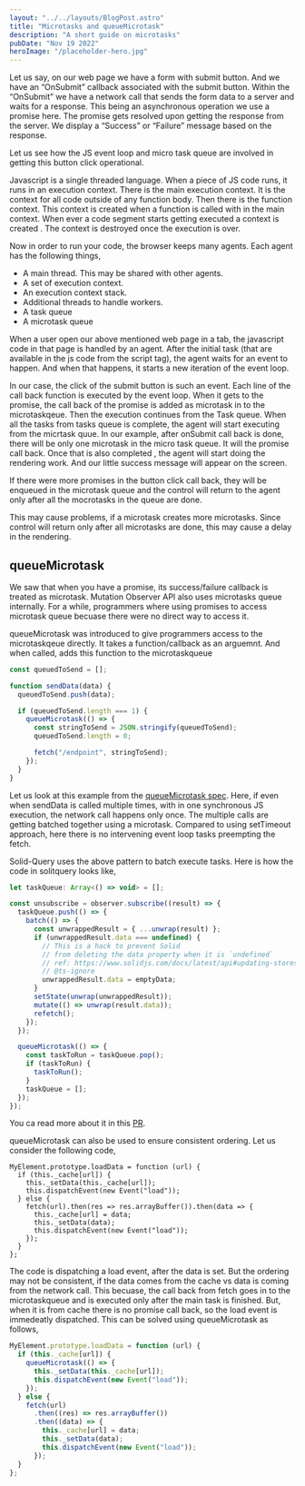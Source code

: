 ```yaml
---
layout: "../../layouts/BlogPost.astro"
title: "Microtasks and queueMicrotask"
description: "A short guide on microtasks"
pubDate: "Nov 19 2022"
heroImage: "/placeholder-hero.jpg"
---
```


Let us say, on our web page we have a form with submit button. And we have an “OnSubmit” callback associated with the submit button. Within the “OnSubmit” we have a network call that sends the form data to a server and waits for a response. This being an asynchronous operation we use a promise here. The promise gets resolved upon getting the response from the server. We display a “Success” or “Failure” message based on the response.

Let us see how the JS event loop and micro task queue are involved in getting this button click operational.

Javascript is a single threaded language. When a piece of JS code runs, it runs in an execution context. There is the main execution context. It is the context for all code outside of any function body. Then there is the function context. This context is created when a function is called with in the main context. When ever a code segment starts getting executed a context is created . The context is destroyed once the execution is over.

Now in order to run your code, the browser keeps many agents. Each agent has the following things,

- A main thread. This may be shared with other agents.
- A set of execution context.
- An execution context stack.
- Additional threads to handle workers.
- A task queue
- A microtask queue

When a user open our above mentioned web page in a tab, the javascript code in that page is handled by an agent. After the initial task (that are available in the js code from the script tag), the agent waits for an event to happen. And when that happens, it starts a new iteration of the event loop.

In our case, the click of the submit button is such an event. Each line of the call back function is executed by the event loop. When it gets to the promise, the call back of the promise is added as microtask in to the microtaskqeue. Then the execution continues from the Task queue. When all the tasks from tasks queue is complete, the agent will start executing from the micrtask quue. In our example, after onSubmit call back is done, there will be only one microtask in the micro task queue. It will the promise call back. Once that is also completed , the agent will start doing the rendering work. And our little success message will appear on the screen.

If there were more promises in the button click call back, they will be enqueued in the microtask queue and the control will return to the agent only after all the mocrotasks in the queue are done.

This may cause problems, if a microtask creates more microtasks. Since control will return only after all microtasks are done, this may cause a delay in the rendering.

## **queueMicrotask**

We saw that when you have a promise, its success/failure callback is treated as microtask. Mutation Observer API also uses microtasks queue internally. For a while, programmers where using promises to access microtask queue becuase there were no direct way to access it.

queueMicrotask was introduced to give programmers access to the microtaskqeue directly. It takes a function/callback as an arguemnt. And when called, adds this function to the microtaskqueue

```javascript
const queuedToSend = [];

function sendData(data) {
  queuedToSend.push(data);

  if (queuedToSend.length === 1) {
    queueMicrotask(() => {
      const stringToSend = JSON.stringify(queuedToSend);
      queuedToSend.length = 0;

      fetch("/endpoint", stringToSend);
    });
  }
}
```

Let us look at this example from the <a href='https://html.spec.whatwg.org/multipage/timers-and-user-prompts.html#microtask-queuing' target='_blank'>queueMicrotask spec</a>.
Here, if even when sendData is called multiple times, with in one synchronous JS execution, the network call happens only once. The multiple calls are getting batched together using a microtask. Compared to using setTimeout approach, here there is no intervening event loop tasks preempting the fetch.

<a herf='https://tanstack.com/query/v4/docs/adapters/solid-query' target='_blank'>Solid-Query uses <a> the above pattern to batch execute tasks. Here is how the code in solitquery looks like,

```javascript
let taskQueue: Array<() => void> = [];

const unsubscribe = observer.subscribe((result) => {
  taskQueue.push(() => {
    batch(() => {
      const unwrappedResult = { ...unwrap(result) };
      if (unwrappedResult.data === undefined) {
        // This is a hack to prevent Solid
        // from deleting the data property when it is `undefined`
        // ref: https://www.solidjs.com/docs/latest/api#updating-stores
        // @ts-ignore
        unwrappedResult.data = emptyData;
      }
      setState(unwrap(unwrappedResult));
      mutate(() => unwrap(result.data));
      refetch();
    });
  });

  queueMicrotask(() => {
    const taskToRun = taskQueue.pop();
    if (taskToRun) {
      taskToRun();
    }
    taskQueue = [];
  });
});
```

You ca read more about it in this <a href='https://github.com/TanStack/query/pull/4211/files#diff-714a59e79c53679067f732913ea8f89b7f04541556ca1787b73c6a7091838e87' target='_blank'>PR</a>.

queueMicrotask can also be used to ensure consistent ordering. Let us consider the following code,

```javacript
MyElement.prototype.loadData = function (url) {
  if (this._cache[url]) {
    this._setData(this._cache[url]);
    this.dispatchEvent(new Event("load"));
  } else {
    fetch(url).then(res => res.arrayBuffer()).then(data => {
      this._cache[url] = data;
      this._setData(data);
      this.dispatchEvent(new Event("load"));
    });
  }
};
```

The code is dispatching a load event, after the data is set. But the ordering may not be consistent, if the data comes from the cache vs data is coming from the network call. This becuase, the call back from fetch goes in to the microtaskqueue and is executed only after the main task is finished. But, when it is from cache there is no promise call back, so the load event is immedeatly dispatched. This can be solved using queueMicrotask as follows,

```javascript
MyElement.prototype.loadData = function (url) {
  if (this._cache[url]) {
    queueMicrotask(() => {
      this._setData(this._cache[url]);
      this.dispatchEvent(new Event("load"));
    });
  } else {
    fetch(url)
      .then((res) => res.arrayBuffer())
      .then((data) => {
        this._cache[url] = data;
        this._setData(data);
        this.dispatchEvent(new Event("load"));
      });
  }
};
```
